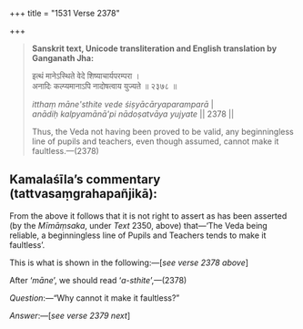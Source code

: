 +++
title = "1531 Verse 2378"

+++
> **Sanskrit text, Unicode transliteration and English translation by Ganganath Jha:** 
>
> इत्थं मानेऽस्थिते वेदे शिष्याचार्यपरम्परा ।  
> अनादिः कल्प्यमानाऽपि नादोषत्वाय युज्यते ॥ २३७८ ॥ 
>
> *itthaṃ māne'sthite vede śiṣyācāryaparamparā* \|  
> *anādiḥ kalpyamānā'pi nādoṣatvāya yujyate* \|\| 2378 \|\| 
>
> Thus, the Veda not having been proved to be valid, any beginningless line of pupils and teachers, even though assumed, cannot make it faultless.—(2378)



## Kamalaśīla’s commentary (tattvasaṃgrahapañjikā):

From the above it follows that it is not right to assert as has been asserted (by the *Mīmāṃsaka*, under *Text* 2350, above) that—‘The Veda being reliable, a beginningless line of Pupils and Teachers tends to make it faultless’.

This is what is shown in the following:—[*see verse 2378 above*]

After ‘*māne*’, we should read ‘*a-sthite*’,—(2378)

*Question*:—“Why cannot it make it faultless?”

*Answer*:—[*see verse 2379 next*]


